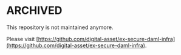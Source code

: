# ARCHIVED

This repository is not maintained anymore.

Please visit [https://github.com/digital-asset/ex-secure-daml-infra](https://github.com/digital-asset/ex-secure-daml-infra).
